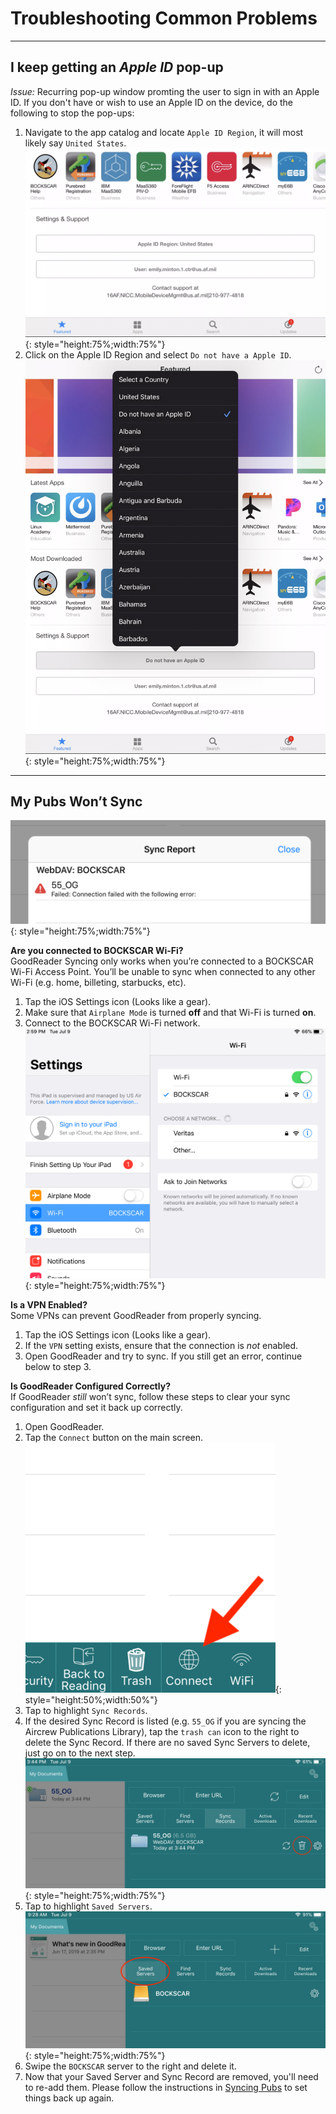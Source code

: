 
# Troubleshooting Common Problems

---

## I keep getting an _Apple ID_ pop-up

*Issue:* Recurring pop-up window promting the user to sign in with an Apple ID. If you don't have or wish to use an Apple ID on the device, do the following to stop the pop-ups:

1. Navigate to the app catalog and locate `Apple ID Region`, it will most likely say `United States`.  
![image](img/Troubleshooting/appleid.png){: style="height:75%;width:75%"}  
1. Click on the Apple ID Region and select `Do not have a Apple ID`.  
![image](img/Troubleshooting/appleid2.png){: style="height:75%;width:75%"}

---

## My Pubs Won’t Sync

![image](img/Troubleshooting/syncissue.png){: style="height:75%;width:75%"}

**Are you connected to BOCKSCAR Wi-Fi?**  
GoodReader Syncing only works when you’re connected to a BOCKSCAR Wi-Fi Access Point. You’ll be unable to sync when connected to any other Wi-Fi (e.g. home, billeting, starbucks, etc).  

1. Tap the iOS Settings icon (Looks like a gear).  
2. Make sure that `Airplane Mode` is turned **off** and that Wi-Fi is turned **on**.
3. Connect to the BOCKSCAR Wi-Fi network.  
![image](img/Troubleshooting/wifi.png){: style="height:75%;width:75%"}

**Is a VPN Enabled?**  
Some VPNs can prevent GoodReader from properly syncing.

1. Tap the iOS Settings icon (Looks like a gear).
2. If the `VPN` setting exists, ensure that the connection is *not* enabled.
3. Open GoodReader and try to sync. If you still get an error, continue below to step 3.

**Is GoodReader Configured Correctly?**  
If GoodReader _still_ won’t sync, follow these steps to clear your sync configuration and set it back up correctly.

1. Open GoodReader.  
2. Tap the `Connect` button on the main screen.  
![image](img/Troubleshooting/connecticon.png){: style="height:50%;width:50%"}  
3. Tap to highlight `Sync Records`.
4. If the desired Sync Record is listed (e.g. `55_OG` if you are syncing the Aircrew Publications Library), tap the `trash can` icon to the right to delete the Sync Record. If there are no saved Sync Servers to delete, just go on to the next step.  
![image](img/Troubleshooting/trash.png){: style="height:75%;width:75%"}  
5. Tap to highlight `Saved Servers`.  
![image](img/Troubleshooting/savedservers.png){: style="height:75%;width:75%"}  
6. Swipe the `BOCKSCAR` server to the right and delete it.
7. Now that your Saved Server and Sync Record are removed, you'll need to re-add them. Please follow the instructions in [Syncing Pubs](SyncingPubs.md#step-1-general-app-settings) to set things back up again.
